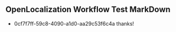 ## OpenLocalization Workflow Test MarkDown
* 0cf7f7ff-59c8-4090-a1d0-aa29c53f6c4a thanks!

<!--HONumber=Oct16_HO4-->


